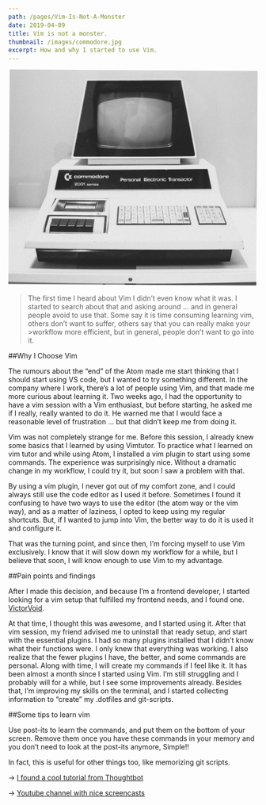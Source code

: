 ```yaml
---
path: /pages/Vim-Is-Not-A-Monster
date: 2019-04-09
title: Vim is not a monster.
thumbnail: /images/commodore.jpg
excerpt: How and why I started to use Vim.
---
```


![](./commodore.jpg)

> The first time I heard about Vim I didn’t even know what it was. I started to search about that and asking around … and in general people avoid to use that. Some say it is time consuming learning vim, others don’t want to suffer, others say that you can really make your >workflow more efficient, but in general, people don’t want to go into it.

##Why I Choose Vim

The rumours about the “end” of the Atom made me start thinking that I should start using VS code, but I wanted to try something different. In the company where I work, there’s a lot of people using Vim, and that made me more curious about learning it.
Two weeks ago, I had the opportunity to have a vim session with a Vim enthusiast, but before starting, he asked me if I really, really wanted to do it. He warned me that I would face a reasonable level of frustration … but that didn’t keep me from doing it.

Vim was not completely strange for me. Before this session, I already knew some basics that I learned by using Vimtutor. To practice what I learned on vim tutor and while using Atom, I installed a vim plugin to start using some commands. The experience was surprisingly nice. Without a dramatic change in my workflow, I could try it, but soon I saw a problem with that.

By using a vim plugin, I never got out of my comfort zone, and I could always still use the code editor as I used it before. Sometimes I found it confusing to have two ways to use the editor (the atom way or the vim way), and as a matter of laziness, I opted to keep using my regular shortcuts.
But, if I wanted to jump into Vim, the better way to do it is used it and configure it.

That was the turning point, and since then, I’m forcing myself to use Vim exclusively. I know that it will slow down my workflow for a while, but I believe that soon, I will know enough to use Vim to my advantage.

##Pain points and findings

After I made this decision, and because I’m a frontend developer, I started looking for a vim setup that fulfilled my frontend needs, and I found one. [VictorVoid](https://github.com/VictorVoid/vim-frontend/).

At that time, I thought this was awesome, and I started using it.
After that vim session, my friend advised me to uninstall that ready setup, and start with the essential plugins. I had so many plugins installed that I didn’t know what their functions were.
I only knew that everything was working. I also realize that the fewer plugins I have, the better, and some commands are personal. Along with time, I will create my commands if I feel like it.
It has been almost a month since I started using Vim. I’m still struggling and I probably will for a while, but I see some improvements already. Besides that, I’m improving my skills on the terminal, and I started collecting information to “create” my .dotfiles and git-scripts.

##Some tips to learn vim

Use post-its to learn the commands, and put them on the bottom of your screen. Remove them once you have these commands in your memory and you don’t need to look at the post-its anymore, Simple!!

In fact, this is useful for other things too, like memorizing git scripts.

-> [I found a cool tutorial from Thoughtbot](https://www.thoughtbot.com/upcase)

→ [Youtube channel with nice screencasts](https://www.youtube.com/channel/UCXPHFM88IlFn68OmLwtPmZA)
